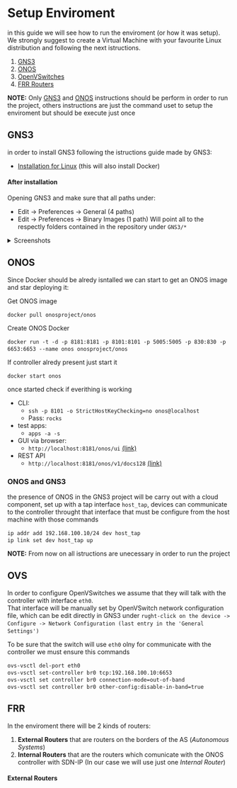 # Setup Enviroment
in this guide we will see how to run the enviroment (or how it was setup).<br>We strongly suggest to create a Virtual Machine with your favourite Linux distribution and following the next istructions.
1) [GNS3](setup-enviroment.md#GNS3 "GNS3") 
2) [ONOS](setup-enviroment.md#ONOS "ONOS") 
3) [OpenVSwitches](setup-enviroment.md#OVS "OVS") 
4) [FRR Routers](setup-enviroment.md#FRR "FRR Routers") 

**NOTE:** Only [GNS3](setup-enviroment.md#GNS3 "GNS3")  and [ONOS](setup-enviroment.md#ONOS "ONOS") instructions should be perform in order to run the project, others instructions are just the command uset to setup the enviroment but should be execute just once

## GNS3
in order to install GNS3 following the istructions guide made by GNS3:
- [Installation for Linux](https://docs.gns3.com/docs/getting-started/installation/linux/) (this will also install Docker)

#### After installation
Opening GNS3 and make sure that all paths under:
- Edit -> Preferences -> General (4 paths)
- Edit -> Preferences -> Binary Images (1 path) 
Will point all to the respectly folders contained in the repository under `GNS3/*`

<details>
  <summary>Screenshots</summary>
  
  ![Paths of General Preferences](./images/paths-general.png "Paths of General Preferences")
  ![Paths of Binary Images Preferences](./images/paths-binary-images.png "Paths of Binary Images Preferences")
</details>

## ONOS
Since Docker should be alredy isntalled we can start to get an ONOS image and star deploying it:

Get ONOS image
```
docker pull onosproject/onos
```
Create ONOS Docker
```
docker run -t -d -p 8181:8181 -p 8101:8101 -p 5005:5005 -p 830:830 -p 6653:6653 --name onos onosproject/onos
```
If controller alredy present just start it
```
docker start onos 
```
once started check if everithing is working
- CLI:
  - `ssh -p 8101 -o StrictHostKeyChecking=no onos@localhost`
  - Pass: `rocks`
- test apps:
    - `apps -a -s`
- GUI via browser:
    - `http://localhost:8181/onos/ui` [(link)](http://localhost:8181/onos/ui)
- REST API
    - `http://localhost:8181/onos/v1/docs128` [(link)](http://localhost:8181/onos/v1/docs128)

### ONOS and GNS3
the presence of ONOS in the GNS3 project will be carry out with a cloud component, set up with a tap interface `host_tap`, devices can communicate to the controller throught that interface that must be configure from the host machine with those commands
```
ip addr add 192.168.100.10/24 dev host_tap
ip link set dev host_tap up
```

**NOTE:** From now on all istructions are unecessary in order to run the project

## OVS
In order to configure OpenVSwitches we assume that they will talk with the controller with interface `eth0`.<br>That interface will be manually set by OpenVSwitch network configuration file, which can be edit directly in GNS3 under `rught-click on the device -> Configure -> Network Configuration (last entry in the 'General Settings')`

To be sure that the switch will use `eth0` olny for communicate with the controller we must ensure this commands
```
ovs-vsctl del-port eth0
ovs-vsctl set-controller br0 tcp:192.168.100.10:6653
ovs-vsctl set controller br0 connection-mode=out-of-band
ovs-vsctl set controller br0 other-config:disable-in-band=true
```
## FRR
In the enviroment there will be 2 kinds of routers:
 1) **External Routers** that are routers on the borders of the AS (*Autonomous Systems*)
 2) **Internal Routers** that are the routers which comunicate with the ONOS controller with SDN-IP (In our case we will use just one *Internal Router*)
#### External Routers
